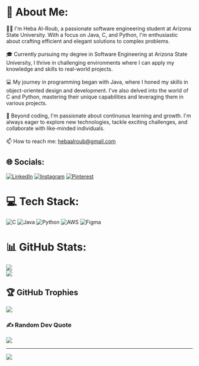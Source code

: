 # 💫 About Me:
👩‍💻 I'm Heba Al-Roub, a passionate software engineering student at Arizona State University. With a focus on Java, C, and Python, I'm enthusiastic about crafting efficient and elegant solutions to complex problems.<br><br>🎓 Currently pursuing my degree in Software Engineering at Arizona State University, I thrive in challenging environments where I can apply my knowledge and skills to real-world projects.<br><br>💻 My journey in programming began with Java, where I honed my skills in object-oriented design and development. I've also delved into the world of C and Python, mastering their unique capabilities and leveraging them in various projects.<br><br>🌟 Beyond coding, I'm passionate about continuous learning and growth. I'm always eager to explore new technologies, tackle exciting challenges, and collaborate with like-minded individuals.<br><br>📫 How to reach me: hebaalroub@gmail.com


## 🌐 Socials:
[![LinkedIn](https://img.shields.io/badge/LinkedIn-%230077B5.svg?logo=linkedin&logoColor=white)](https://www.linkedin.com/in/heba-al-roub-8a6842238/)
[![Instagram](https://img.shields.io/badge/Instagram-%23E4405F.svg?logo=Instagram&logoColor=white)](https://instagram.com/https://www.instagram.com/bytesandjournals/)
[![Pinterest](https://img.shields.io/badge/Pinterest-%23E60023.svg?logo=Pinterest&logoColor=white)](https://pinterest.com/https://pin.it/6wLxIOyVX)

# 💻 Tech Stack:
![C](https://img.shields.io/badge/c-%2300599C.svg?style=for-the-badge&logo=c&logoColor=white) ![Java](https://img.shields.io/badge/java-%23ED8B00.svg?style=for-the-badge&logo=openjdk&logoColor=white) ![Python](https://img.shields.io/badge/python-3670A0?style=for-the-badge&logo=python&logoColor=ffdd54) ![AWS](https://img.shields.io/badge/AWS-%23FF9900.svg?style=for-the-badge&logo=amazon-aws&logoColor=white) ![Figma](https://img.shields.io/badge/figma-%23F24E1E.svg?style=for-the-badge&logo=figma&logoColor=white)
# 📊 GitHub Stats:
![](https://github-readme-stats.vercel.app/api?username=HebaAl-Roub&theme=omni&hide_border=false&include_all_commits=true&count_private=true)<br/>
![](https://github-readme-streak-stats.herokuapp.com/?user=HebaAl-Roub&theme=omni&hide_border=false)<br/>

## 🏆 GitHub Trophies
![](https://github-profile-trophy.vercel.app/?username=HebaAl-Roub&theme=tokyonight&no-frame=false&no-bg=true&margin-w=4)

### ✍️ Random Dev Quote
![](https://quotes-github-readme.vercel.app/api?type=horizontal&theme=tokyonight)

---
[![](https://visitcount.itsvg.in/api?id=HebaAl-Roub&icon=3&color=6)](https://visitcount.itsvg.in)
